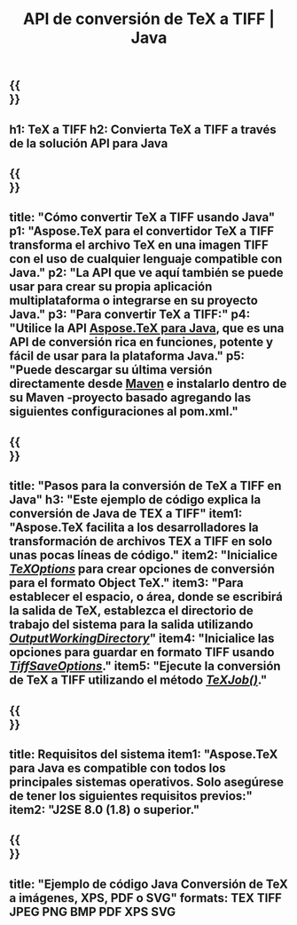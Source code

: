 ﻿---
translation: true
template: /_templates/_conversion-child-java.md
title: API de conversión de TeX a TIFF | Java
description: Funcionalidad de conversión de TeX a TIFF. Integre esta biblioteca Java local en su proyecto o use aplicaciones multiplataforma para convertir TeX a TIFF.
keywords: tex a tiff api java, tex2tiff integrar
url: /java/conversion/tex-to-tiff/
family: tex
platformtag: java
feature: conversion
informat: TEX
outformat: TIFF
otherformats: BMP PNG JPEG XPS PDF SVG
---

{{<section banner>}}
---
h1: TeX a TIFF
h2: Convierta TeX a TIFF a través de la solución API para Java
---

{{<section overview>}}
---
title: "Cómo convertir TeX a TIFF usando Java"
p1: "Aspose.TeX para el convertidor TeX a TIFF transforma el archivo TeX en una imagen TIFF con el uso de cualquier lenguaje compatible con Java."
p2: "La API que ve aquí también se puede usar para crear su propia aplicación multiplataforma o integrarse en su proyecto Java."
p3: "Para convertir TeX a TIFF:"
p4: "Utilice la API [Aspose.TeX para Java](https://products.aspose.com/tex/java), que es una API de conversión rica en funciones, potente y fácil de usar para la plataforma Java."
p5: "Puede descargar su última versión directamente desde [Maven](https://repository.aspose.com/webapp/#/artifacts/browse/tree/General/repo/com/aspose/aspose-tex) e instalarlo dentro de su Maven -proyecto basado agregando las siguientes configuraciones al pom.xml."
---

{{<section feature1>}}
---
title: "Pasos para la conversión de TeX a TIFF en Java"
h3: "Este ejemplo de código explica la conversión de Java de TEX a TIFF"
item1: "Aspose.TeX facilita a los desarrolladores la transformación de archivos TEX a TIFF en solo unas pocas líneas de código."
item2: "Inicialice [*TeXOptions*](https://reference.aspose.com/tex/java/com.aspose.tex/TeXOptions) para crear opciones de conversión para el formato Object TeX."
item3: "Para establecer el espacio, o área, donde se escribirá la salida de TeX, establezca el directorio de trabajo del sistema para la salida utilizando [*OutputWorkingDirectory*](https://reference.aspose.com/tex/java/com.aspose.tex/TeXOptions#getOutputWorkingDirectory--)"
item4: "Inicialice las opciones para guardar en formato TIFF usando [*TiffSaveOptions*](https://reference.aspose.com/tex/java/com.aspose.tex.rendering/TiffSaveOptions)."
item5: "Ejecute la conversión de TeX a TIFF utilizando el método [*TeXJob()*](https://reference.aspose.com/tex/java/com.aspose.tex/TeXJob)."
---

{{<section feature2>}}
---
title: Requisitos del sistema
item1: "Aspose.TeX para Java es compatible con todos los principales sistemas operativos. Solo asegúrese de tener los siguientes requisitos previos:"
item2: "J2SE 8.0 (1.8) o superior."
---

{{<section widget>}}
---
title: "Ejemplo de código Java Conversión de TeX a imágenes, XPS, PDF o SVG"
formats: TEX TIFF JPEG PNG BMP PDF XPS SVG
---